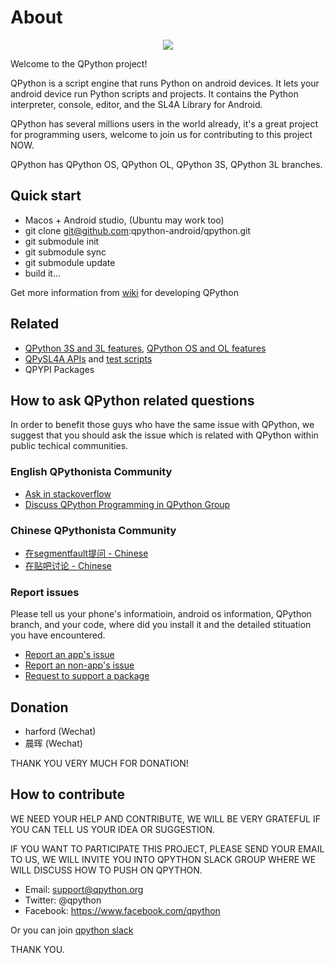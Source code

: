 # About


<p align="center"><a href="https://play.google.com/store/apps/details?id=org.qpython.qpy" target="_blank"><img src="https://lh3.googleusercontent.com/E2sU2Mca-geyscWogW2ZsQC3dY1Y46a3HU35NoHv0AIBvCgQn_ZRZ2MOeA5tg3YkWg=s360-rw"></a></p>

Welcome to the QPython project!


QPython is a script engine that runs Python on android devices. It lets your android device run Python scripts and projects. It contains the Python interpreter, console, editor, and the SL4A Library for Android. 

QPython has several millions users in the world already, it's a great project for programming users, welcome to join us for contributing to this project NOW.

QPython has QPython OS, QPython OL, QPython 3S, QPython 3L branches.

## Quick start

- Macos + Android studio, (Ubuntu may work too)
- git clone git@github.com:qpython-android/qpython.git
- git submodule init
- git submodule sync
- git submodule update
- build it...

Get more information from [wiki](https://github.com/qpython-android/qpython/wiki) for developing QPython

## Related 

- [QPython 3S and 3L features](https://github.com/qpython-android/qpython.org/blob/master/qpython-docs/source/en/qpython_3x_featues.rst), [QPython OS and OL features](https://github.com/qpython-android/qpython.org/blob/master/qpython-docs/source/en/qpython_ox_featues.rst)
- [QPySL4A APIs](https://github.com/qpython-android/qpysl4a/blob/master/doc/en/APIs.rst) and [test scripts](https://github.com/qpython-android/qpysl4a/issues/1)
- QPYPI Packages

## How to ask QPython related questions
In order to benefit those guys who have the same issue with QPython, we suggest that you should ask the issue which is related with QPython within public techical communities.


### English QPythonista Community

- [Ask in stackoverflow](https://stackoverflow.com/questions/tagged/qpython)
- [Discuss QPython Programming in QPython Group](https://www.facebook.com/groups/qpython/)

### Chinese QPythonista Community

- [在segmentfault提问 - Chinese](https://segmentfault.com/t/qpython)
- [在贴吧讨论 - Chinese](https://tieba.baidu.com/f?ie=utf-8&kw=qpython)

### Report issues

Please tell us your phone's informatioin, android os information, QPython branch, and your code, where did you install it and the detailed stituation you have encountered.

- [Report an app's issue](https://github.com/qpython-android/qpython/issues)
- [Report an non-app's issue](https://github.com/qpython-android/qpython.org/issues)
- [Request to support a package](https://github.com/qpython-android/qpypi/issues)

## Donation

- harford (Wechat)
- 晨晖 (Wechat)

THANK YOU VERY MUCH FOR DONATION!


## How to contribute
WE NEED YOUR HELP AND CONTRIBUTE, WE WILL BE VERY GRATEFUL IF YOU CAN TELL US YOUR IDEA OR SUGGESTION.

IF YOU WANT TO PARTICIPATE THIS PROJECT, PLEASE SEND YOUR EMAIL TO US, WE WILL INVITE YOU INTO QPYTHON SLACK GROUP WHERE WE WILL DISCUSS HOW TO PUSH ON QPYTHON.

- Email: support@qpython.org
- Twitter: @qpython
- Facebook: https://www.facebook.com/qpython

Or you can join [qpython slack](https://join.slack.com/t/qpython/shared_invite/enQtOTI1MDY1NzM4NjU2LTljZDI3MjI0ZmZmNzIwNzAwMTU2ZDIyNGRjMTJiOTQ4MzgzY2Y3NDU5YzJjNTQ5MmM4Nzk2MGI4YWZmY2VhOTU)

THANK YOU.
